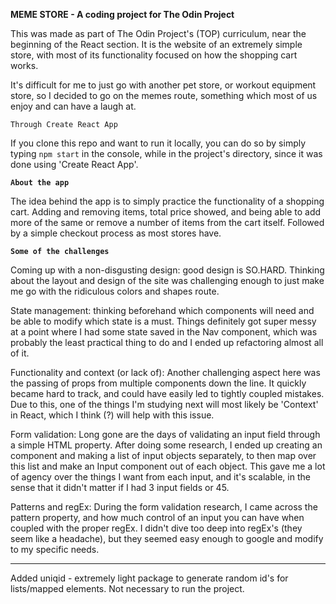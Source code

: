 **MEME STORE - A coding project for The Odin Project**

This was made as part of The Odin Project's (TOP) curriculum, near the beginning of the React section. It is the website of an extremely simple store, with most of its functionality focused on how the shopping cart works.

It's difficult for me to just go with another pet store, or workout equipment store, so I decided to go on the memes route, something which most of us enjoy and can have a laugh at.

`Through Create React App`

If you clone this repo and want to run it locally, you can do so by simply typing `npm start` in the console, while in the project's directory, since it was done using 'Create React App'.

**`About the app`**

The idea behind the app is to simply practice the functionality of a shopping cart. Adding and removing items, total price showed, and being able to add more of the same or remove a number of items from the cart itself.
Followed by a simple checkout process as most stores have.

**`Some of the challenges`**

Coming up with a non-disgusting design: good design is SO.HARD. Thinking about the layout and design of the site was challenging enough to just make me go with the ridiculous colors and shapes route.

State management: thinking beforehand which components will need and be able to modify which state is a must. Things definitely got super messy at a point where I had some state saved in the Nav component, which was probably the least practical thing to do and I ended up refactoring almost all of it.

Functionality and context (or lack of): Another challenging aspect here was the passing of props from multiple components down the line. It quickly became hard to track, and could have easily led to tightly coupled mistakes. Due to this, one of the things I'm studying next will most likely be 'Context' in React, which I think (?) will help with this issue.

Form validation: Long gone are the days of validating an input field through a simple HTML property. After doing some research, I ended up creating an component and making a list of input objects separately, to then map over this list and make an Input component out of each object. This gave me a lot of agency over the things I want from each input, and it's scalable, in the sense that it didn't matter if I had 3 input fields or 45.

Patterns and regEx: During the form validation research, I came across the pattern property, and how much control of an input you can have when coupled with the proper regEx. I didn't dive too deep into regEx's (they seem like a headache), but they seemed easy enough to google and modify to my specific needs.

---

Added uniqid - extremely light package to generate random id's for lists/mapped elements. Not necessary to run the project.
